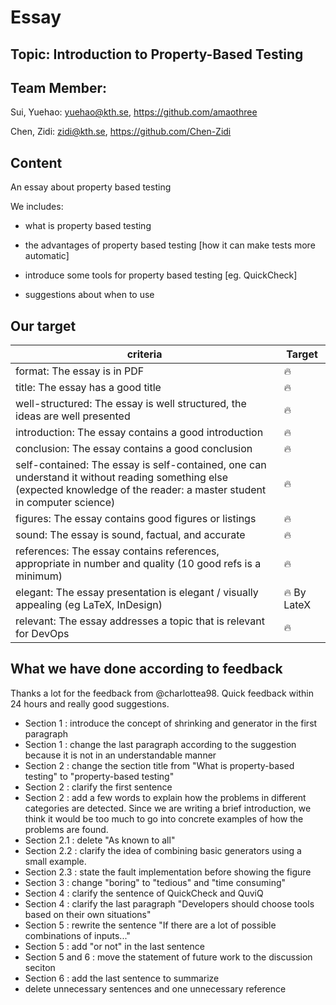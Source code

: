 
# Essay

## Topic: Introduction to Property-Based Testing


## Team Member:

Sui, Yuehao: yuehao@kth.se, https://github.com/amaothree

Chen, Zidi: zidi@kth.se, https://github.com/Chen-Zidi


## Content

An essay about property based testing

We includes:

- what is property based testing

- the advantages of property based testing [how it can make tests more automatic]

- introduce some tools for property based testing [eg. QuickCheck]

- suggestions about when to use

## Our target

|           criteria                                  | Target |
|-------------------------------------------- | ---- |
| format: The essay is in PDF | :fire: |
| title: The essay has a good title | :fire: |
| well-structured: The essay is well structured, the ideas are well presented | :fire: |
| introduction: The essay contains a good introduction | :fire: |
| conclusion: The essay contains a good conclusion | :fire: |
| self-contained: The essay is self-contained, one can understand it without reading something else (expected knowledge of the reader: a master student in computer science) | :fire: |
| figures: The essay contains good figures or listings | :fire: |
| sound: The essay is sound, factual, and accurate | :fire: |
| references: The essay contains references, appropriate  in number and quality (10 good refs is a minimum) | :fire: |
| elegant: The essay presentation is elegant / visually appealing (eg LaTeX, InDesign) | :fire: By LateX |
| relevant: The essay addresses a topic that is relevant for DevOps | :fire: |

## What we have done according to feedback

Thanks a lot for the feedback from @charlottea98. Quick feedback within 24 hours and really good suggestions.

- Section 1 : introduce the concept of shrinking and generator in the first paragraph
- Section 1 : change the last paragraph according to the suggestion because it is not in an understandable manner
- Section 2 : change the section title from "What is property-based testing" to "property-based testing"
- Section 2 : clarify the first sentence
- Section 2 : add a few words to explain how the problems in different categories are detected. Since we are writing a brief introduction, we think it would be too much to go into concrete examples of how the problems are found.
- Section 2.1 : delete "As known to all"
- Section 2.2 : clarify the idea of combining basic generators using a small example.
- Section 2.3 : state the fault implementation before showing the figure
- Section 3 : change "boring" to "tedious" and "time consuming" 
- Section 4 : clarify the sentence of QuickCheck and QuviQ
- Section 4 : clarify the last paragraph "Developers should choose tools based on their own situations"
- Section 5 : rewrite the sentence "If there are a lot of possible combinations of inputs..."
- Section 5 : add "or not" in the last sentence
- Section 5 and 6 : move the statement of future work to the discussion seciton
- Section 6 : add the last sentence to summarize
- delete unnecessary sentences and one unnecessary reference